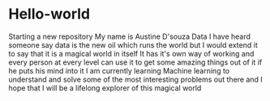# Hello-world
Starting a new repository
My name is Austine D'souza
Data I have heard someone say data is the new oil which runs the world but I would extend it to say that it is a magical world in itself
It has it's own way of working and every person at every level can use it to get some amazing things out of it if he puts his mind into it
I am currently learning Machine learning to understand and solve some of the most interesting problems out there and I hope that I will be a lifelong explorer of this magical world
